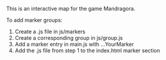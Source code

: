 This is an interactive map for the game Mandragora.

To add marker groups:
1. Create a .js file in js/markers
2. Create a corresponding group in js/group.js
3. Add a marker entry in main.js with ...YourMarker
4. Add the .js file from step 1 to the index.html marker section
